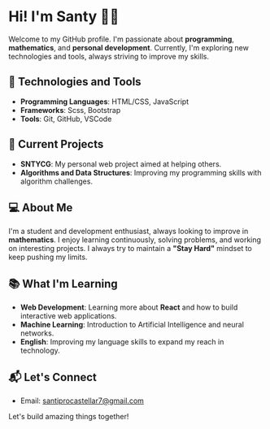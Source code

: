 # Hi! I'm Santy 👨‍💻

Welcome to my GitHub profile. I'm passionate about **programming**, **mathematics**, and **personal development**. Currently, I'm exploring new technologies and tools, always striving to improve my skills.

## 🔧 Technologies and Tools

- **Programming Languages**: HTML/CSS, JavaScript  
- **Frameworks**: Scss, Bootstrap  
- **Tools**: Git, GitHub, VSCode  

## 🌱 Current Projects
- **SNTYCG**: My personal web project aimed at helping others.  
- **Algorithms and Data Structures**: Improving my programming skills with algorithm challenges.
  
## 💻 About Me
I'm a student and development enthusiast, always looking to improve in **mathematics**. I enjoy learning continuously, solving problems, and working on interesting projects. I always try to maintain a **"Stay Hard"** mindset to keep pushing my limits.

## 📚 What I'm Learning
- **Web Development**: Learning more about **React** and how to build interactive web applications.
- **Machine Learning**: Introduction to Artificial Intelligence and neural networks.
- **English**: Improving my language skills to expand my reach in technology.

## 📬 Let's Connect

- Email: santiprocastellar7@gmail.com
  
Let's build amazing things together!
